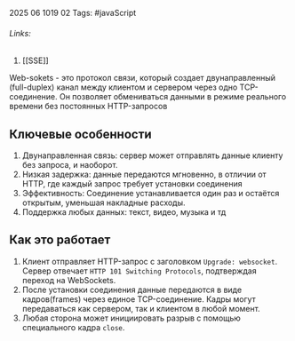 2025 06 1019 02
Tags: #javaScript 
###### Links: 
1) [[SSE]]

Web-sokets - это протокол связи, который создает двунаправленный (full-duplex) канал между клиентом и сервером через одно TCP-соединение. Он позволяет обмениваться данными в режиме реального времени без постоянных HTTP-запросов
## Ключевые особенности
1) Двунаправленная связь: сервер может отправлять данные клиенту без запроса, и наоборот.
2) Низкая задержка: данные передаются мгновенно, в отличии  от HTTP, где каждый запрос требует установки соединения
3)  Эффективность: Соединение устанавливается один раз и остаётся открытым, уменьшая накладные расходы.
4) Поддержка любых данных: текст, видео, музыка и тд
## Как это работает
1) Клиент отправляет HTTP-запрос с заголовком `Upgrade: websocket`. Сервер отвечает `HTTP 101 Switching Protocols`, подтверждая переход на WebSockets.
2) После установки соединения данные передаются в виде кадров(frames) через единое TCP-соединение. Кадры могут передаваться как сервером, так и клиентом в любой момент.
3) Любая сторона может инициировать разрыв с помощью специального кадра `close`.
